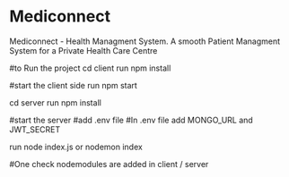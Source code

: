 # Mediconnect
Mediconnect - Health Managment System.
A smooth Patient Managment System for a Private Health Care Centre



#to Run the project cd client run npm install

#start the client side run npm start

cd server run npm install

#start the server
#add .env file 
#In .env file add MONGO_URL and JWT_SECRET 

run node index.js or nodemon index

#One check nodemodules are added in client / server
